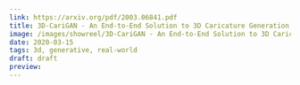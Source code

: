 ```yaml
---
link: https://arxiv.org/pdf/2003.06841.pdf
title: 3D-CariGAN - An End-to-End Solution to 3D Caricature Generation from Face Photos
image: /images/showreel/3D-CariGAN - An End-to-End Solution to 3D Caricature Generation from Face Photos.jpg
date: 2020-03-15
tags: 3d, generative, real-world
draft: draft
preview:
---
```



